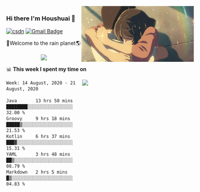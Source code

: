 <img  align='right' height="150" src="https://github.com/LikeRainDay/LikeRainDay/blob/master/pic/img_rain_1.gif?raw=true">



### Hi there I'm Houshuai :lemon:

[![csdn](https://img.shields.io/badge/-csdn-c14438?style=flat-square&logo=c&logoColor=white)](https://blog.csdn.net/qq_15807167)
[![Gmail Badge](https://img.shields.io/badge/-gmail-c14438?style=flat-square&logo=Gmail&logoColor=white&link=mailto:houshuai0816@gmail.com)](mailto:houshuai0816@gmail.com)

🚀Welcome to the rain planet🌎

<center>
<img align='center'  src="https://source.unsplash.com/random/1200x600">
</center>

📊 **This week I spent my time on**

<img align='right'   width="300" src="https://github-readme-stats.vercel.app/api?username=LikeRainDay&show_icons=true&title_color=fff&icon_color=79ff97&text_color=9f9f9f&bg_color=151515">

<!--START_SECTION:waka-->
```text
Week: 14 August, 2020 - 21 August, 2020

Java       13 hrs 50 mins  ████████░░░░░░░░░░░░░░░░░   32.00 % 
Groovy     9 hrs 18 mins   █████▒░░░░░░░░░░░░░░░░░░░   21.53 % 
Kotlin     6 hrs 37 mins   ███▓░░░░░░░░░░░░░░░░░░░░░   15.31 % 
YAML       3 hrs 48 mins   ██▒░░░░░░░░░░░░░░░░░░░░░░   08.79 % 
Markdown   2 hrs 5 mins    █▒░░░░░░░░░░░░░░░░░░░░░░░   04.83 % 
```
<!--END_SECTION:waka-->
